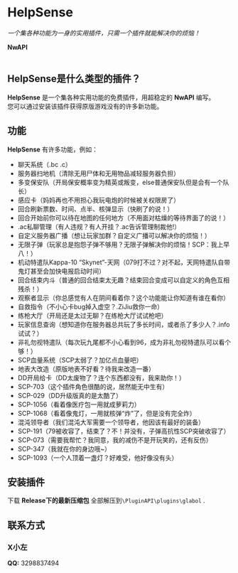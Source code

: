   <h1>HelpSense</h1>
  <i>一个集各种功能为一身的实用插件，只需一个插件就能解决你的烦恼！</i>

**NwAPI**
<br><br>

## HelpSense是什么类型的插件？
**HelpSense** 是一个集各种实用功能的免费插件，用超稳定的 **NwAPI** 编写。\
您可以通过安装该插件获得原版游戏没有的许多新功能。

## 功能
**HelpSense** 有许多功能，例如：
- 聊天系统（.bc .c）
- 服务器扫地机（清除无用尸体和无用物品减轻服务器负担）
- 多变保安队（开局保安概率变为精英或叛变，else普通保安队但是会有一个队长）
- 感应卡（妈妈再也不用担心我玩电炮的时候被关权限房了）
- 回合刷新票数、时间、点半、核弹显示（快刷了的说！）
- 回合开始前你可以待在地图的任何地方（不用面对枯燥的等待界面了的说！）
- .ac私聊管理（有人违规？有人开挂？.ac告诉管理制裁他!）
- 自定义服务器广播（想让玩家加群？自定义广播可以解决你的烦恼！）
- 无限子弹（玩家总是抱怨子弹不够用？无限子弹解决你的烦恼！SCP：我上早八！）
- 机动特遣队Kappa-10 “Skynet”-天网（079打不过？对不起，天网特遣队自带鬼灯甚至会加快电报启动时间）
- 回合结束内斗（普通的回合结束太无趣？结束回合变成可以自定义的角色互相残杀！）
- 观察者显示（你总感觉有人在阴间看着你？这个功能能让你知道有谁在看你）
- 自救指令（不小心卡bug掉入虚空？.ZiJiu救你一命）
- 练枪大厅（开局还是太过无聊？在练枪大厅试试枪吧）
- 玩家信息查询（想知道你在服务器总共玩了多长时间，或者杀了多少人？.info试试？）
- 非礼勿视特遣队（每次玩九尾都不小心看到96，成为非礼勿视特遣队可以看个够！）
- SCP血量系统（SCP太弱了？加亿点血量吧）
- 地表大改造（原版地表不好看？待我来改造一番）
- DD开局给卡（DD太废物了？连个东西都没有，我来助你！）
- SCP-703（这个插件角色很酷的说，居然能无中生有）
- SCP-029（DD升级版真的是太酷了）
- SCP-1056（看着像医疗包一用就成萝莉力）
- SCP-1068（看着像鬼灯，一用就核弹“炸”了，但是没有完全炸）
- 混沌领导者（我们混沌大军需要一个领导者，他因该有最好的装备）
- SCP-191（79被收容了，结束了？不！并没有，子弹高抗性SCP突破收容了）
- SCP-073（需要我帮忙？我同意，我的减伤不是开玩笑的，还有反伤）
- SCP-347（我就在你的身边哦~）
- SCP-1093（一个人顶着一盏灯？好难受，他好像没有头）


## 安装插件
 下载 **Release下的最新压缩包** 全部解压到`\PluginAPI\plugins\glabol` .

## 联系方式
### X小左
  **QQ:** 3298837494
